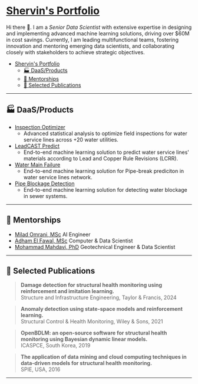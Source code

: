 # [Shervin's Portfolio](https://moderncan.github.io)

Hi there 👋. I am a *Senior Data Scientist* with extensive expertise in designing and implementing advanced machine learning solutions, driving over \$60M in cost savings. Currently, I am leading multifunctional teams, fostering innovation and mentoring emerging data scientists, and collaborating closely with stakeholders to achieve strategic objectives.

- [Shervin's Portfolio](#shervins-portfolio)
  - [🏭 DaaS/Products](#-daasproducts)
  - [🤝 Mentorships](#-mentorships)
  - [📗 Selected Publications](#-selected-publications)
<!-- - [💡 Blogposts/Talks](#-blogpoststalks) -->

---

## 🏭 DaaS/Products

- [Inspection Optimizer](/pages/inspection_optimizer.md)
  - Advanced statistical analysis to optimize field inspections for water service lines across +20 water utilities.
- [LeadCAST Predict](/pages/leadcast_predict.md)
  - End-to-end machine learning solution to predict water service lines' materials according to Lead and Copper Rule Revisions (LCRR).
- [Water Main Failure](/pages/water_main_failure.md)
  - End-to-end machine learning solution for Pipe-break prediciton in water service lines network.
- [Pipe Blockage Detection](/pages/blockage_detection.md)
  - End-to-end machine learning solution for detecting water blockage in sewer systems.

<!--
<div style="display: flex; justify-content: space-between;">

<div style="flex: 1; margin-right: 10px;">

##### [Inspection Optimizer](/pages/inspection_optimizer.md)

Advanced statistical analysis to optimize field inspections for water service lines across +20 water utilities.

[more](/pages/inspection_optimizer.md)
</div>

<div style="flex: 1; margin-left: 10px;">

##### [LeadCAST Predict](/pages/leadcast_predict.md)
End-to-end machine learning solution to predict water service lines' materials according to Lead and Copper Rule Revisions (LCRR).

[more](/pages/leadcast_predict.md)
</div>

</div>

<div style="display: flex; justify-content: space-between;">

<div style="flex: 1; margin-right: 10px;">

##### [Water Main Failure](/pages/water_main_failure.md)
End-to-end machine learning solution for Pipe-break prediciton in water service lines network.
[more](/pages/water_main_failure.md)
</div>

<div style="flex: 1; margin-left: 10px;">

##### [Pipe Blockage Detection](/pages/blockage_detection.md)
End-to-end machine learning solution for detecting water blockage in sewer systems.

[more](/pages/blockage_detection.md)
</div>

</div>
-->

---

## 🤝 Mentorships


* [Milad Omrani, MSc](https://www.linkedin.com/in/miladomrani1987/) AI Engineer
* [Adham El Fawal, MSc](https://www.linkedin.com/in/adhamelfawal/) Computer & Data Scientist
* [Mohammad Mahdavi, PhD](https://www.linkedin.com/in/mohammadmahdavi/) Geotechnical Engineer & Data Scientist

---

## 📗 Selected Publications


> **Damage detection for structural health monitoring using reinforcement and imitation learning.**\
> Structure and Infrastructure Engineering, Taylor \& Francis, 2024


> **Anomaly detection using state-space models and reinforcement learning.**\
> Structural Control \& Health Monitoring, Wiley \& Sons, 2021

> **OpenBDLM: an open-source software for structural health monitoring using Bayesian dynamic linear models.**\
> ICASPCE, South Korea, 2019

> **The application of data mining and cloud computing techniques in data-driven models for structural health monitoring.**\
> SPIE, USA, 2016


---
<!-- 
## 💡 Blogposts/Talks

- [Pipe Blockage Detection](/pages/blockage_detection.md)
- [Pipe Blockage Detection](/pages/blockage_detection.md)
- [Pipe Blockage Detection](/pages/blockage_detection.md)
- [Pipe Blockage Detection](/pages/blockage_detection.md)
- [Pipe Blockage Detection](/pages/blockage_detection.md)




---

<!-- Remove above link if you don't want to attibute
[blog articles](/pages/blog_page.md)
[Project 3 Title](http://example.com/)
<img src="images/dummy_thumbnail.jpg?raw=true"/>

<a href="https://youtu.be/4jnUAYb9kkI">
<img style='vertical-align:middle;' src="/images/YouTube.png" width="25" height="25">
</a> | <a href="/pdf/Hamida_Goulet_RLI_2023_preprint.pdf">
<img style='vertical-align:middle;' src="/images/PDF_icon.png" width="20" height="20">
</a> | <a href="https://doi.org/10.1016/j.ress.2023.109214">
<img style='vertical-align:middle;' src="/images/WWW-Icon.png" width="20" height="20">
</a>

 -->
